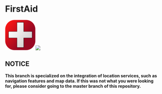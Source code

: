 # FirstAid 
<img src="FirstAid_1st_APP_ICON.png" height=100em><img src="FirstAid_deep_APP_ICON.png" height=100em>

## NOTICE
**This branch is specialized on the integration of location services, such as navigation features and map data. If this was not what you were looking for, please consider going to the master branch of this repository.**

